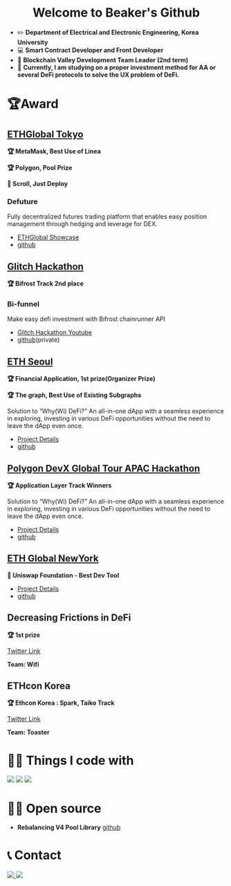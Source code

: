 <h1 style="text-align: center"> Welcome to Beaker's Github </h1>


- ✏️ **Department of Electrical and Electronic Engineering, Korea University**
- 💻 **Smart Contract Developer and Front Developer**
- 🏢 **Blockchain Valley Development Team Leader (2nd term)**
- 💼 **Currently, I am studying on a proper investment method for AA or several DeFi protocols to solve the UX problem of DeFi.**





# 🏆️Award

## [ETHGlobal Tokyo](https://ethglobal.com/showcase/defuture-g31hx)

**🏆 MetaMask, Best Use of Linea**

**🏆 Polygon, Pool Prize**

**📜 Scroll, Just Deploy**

### Defuture

Fully decentralized futures trading platform that enables easy position management through hedging and leverage for DEX.

- [ETHGlobal Showcase](https://ethglobal.com/showcase/defuture-g31hx)
- [github](https://github.com/ETHGlobal-Tokyo-ValleyDance/defutures)

## [Glitch Hackathon](https://glitch-hack.com/)

**🏆 Bifrost Track 2nd place**

### Bi-funnel

Make easy defi investment with Bifrost chainrunner API
- [Glitch Hackathon Youtube](https://youtu.be/u8vomFghJjg?t=1562)
- [github](https://github.com/take5ive/liquidity-bifunnel-contract)(private)

## [ETH Seoul](https://devfolio.co/projects/wifi-ca12)

**🏆 Financial Application, 1st prize(Organizer Prize)**

**🏆 The graph, Best Use of Existing Subgraphs**

Solution to “Why(Wi) DeFi?” An all-in-one dApp with a seamless experience in exploring, investing in various DeFi opportunities without the need to leave the dApp even once.

- [Project Details](https://devfolio.co/projects/wifi-ca12)
- [github](https://github.com/take5ive/wi-fi-eth-seoul)

## [Polygon DevX Global Tour APAC Hackathon](https://polygon.technology/devxglobaltour/hackathon)

**🏆 Application Layer Track Winners**

Solution to “Why(Wi) DeFi?” An all-in-one dApp with a seamless experience in exploring, investing in various DeFi opportunities without the need to leave the dApp even once.

- [Project Details](https://devfolio.co/projects/wifi-ca12)
- [github](https://github.com/take5ive/wi-fi-eth-seoul)

## [ETH Global NewYork](https://ethglobal.com/events/newyork2023)

**🦄 Uniswap Foundation - Best Dev Tool**
- [Project Details](https://ethglobal.com/showcase/nycv4hermit-dj0um)
- [github](https://github.com/djm07073/ETHNewYork-Hook-LAB)

## Decreasing Frictions in DeFi
**🏆 1st prize**

[Twitter Link](https://twitter.com/0xProject/status/1679581592761794562)

**Team: Wifi**
## ETHcon Korea
**🏆 Ethcon Korea : Spark, Taiko Track**

[Twitter Link](https://twitter.com/ethconkr/status/1698269334555312501)

**Team: Toaster**


# 👨‍💻 **Things I code with**
<div>
  <img src="https://img.shields.io/badge/Solidity-363636?style=for-the-badge&logo=Solidity&logoColor=white">
  <img src="https://img.shields.io/badge/React-61DAFB?style=for-the-badge&logo=React&logoColor=white">
  <img src="https://img.shields.io/badge/Typescript-3178C6?style=for-the-badge&logo=Typescript&logoColor=white">
</div>



# 👨‍💻 **Open source**

- **Rebalancing V4 Pool Library**
[github](https://github.com/toaster-finance/rebalancing-v4-pool)


# 📞 Contact
<div>
  <a href = https://www.linkedin.com/in/beakerjin/ title = "Contact with Linkedin"> 
    <img src="https://img.shields.io/badge/linkedin-0A66C2?style=for-the-badge&logo=linkedin&logoColor=white">
  <a/>
  <a href = "mailto: leojean0227@gmail.com" title = "Contact with email"> 
    <img src="https://img.shields.io/badge/gmail-EA4335?style=for-the-badge&logo=gmail&logoColor=white">
  </a>
</div>
